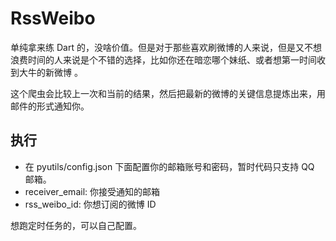 # RssWeibo

单纯拿来练 Dart 的，没啥价值。但是对于那些喜欢刷微博的人来说，但是又不想浪费时间的人来说是个不错的选择，比如你还在暗恋哪个妹纸、或者想第一时间收到大牛的新微博
。

这个爬虫会比较上一次和当前的结果，然后把最新的微博的关键信息提炼出来，用邮件的形式通知你。

## 执行
* 在 pyutils/config.json 下面配置你的邮箱账号和密码，暂时代码只支持 QQ 邮箱。
* receiver_email: 你接受通知的邮箱
* rss_weibo_id: 你想订阅的微博 ID
 
想跑定时任务的，可以自己配置。